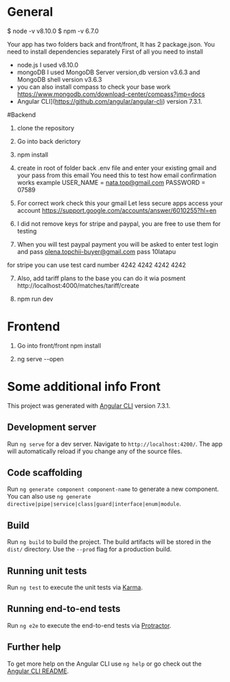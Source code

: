 # General

$ node -v
v8.10.0
$ npm -v
6.7.0

Your app has two folders back and front/front, It has 2 package.json. You need to install dependencies separately
First of all you need to install
- node.js I used v8.10.0
- mongoDB    I used MongoDB Server version,db version v3.6.3 and MongoDB shell version v3.6.3
- you can also install compass to check your base work https://www.mongodb.com/download-center/compass?jmp=docs
- Angular CLI](https://github.com/angular/angular-cli) version 7.3.1.

#Backend

1. clone the repository
2. Go into back derictory
3. npm install
4. create in root of folder back .env file and enter your existing gmail and  your pass from this email
You need this to test how email confirmation works
example 
USER_NAME = nata.top@gmail.com
PASSWORD = 07589
4.  For correct work check this your gmail  Let less secure apps access your account
https://support.google.com/accounts/answer/6010255?hl=en

5. I did not remove keys for stripe and paypal, you are free to use them for testing
6. When you will test paypal payment
you will be asked to enter test login and pass
olena.topchii-buyer@gmail.com
pass 10latapu

for stripe you can use test card number 4242 4242 4242 4242

7. Also, add tariff plans to the base you can do it wia posment
http://localhost:4000/matches/tariff/create

8.  npm run dev

# Frontend

1. Go into front/front
npm install

2. ng serve --open

# Some additional info Front

This project was generated with [Angular CLI](https://github.com/angular/angular-cli) version 7.3.1.

## Development server

Run `ng serve` for a dev server. Navigate to `http://localhost:4200/`. The app will automatically reload if you change any of the source files.

## Code scaffolding

Run `ng generate component component-name` to generate a new component. You can also use `ng generate directive|pipe|service|class|guard|interface|enum|module`.

## Build

Run `ng build` to build the project. The build artifacts will be stored in the `dist/` directory. Use the `--prod` flag for a production build.

## Running unit tests

Run `ng test` to execute the unit tests via [Karma](https://karma-runner.github.io).

## Running end-to-end tests

Run `ng e2e` to execute the end-to-end tests via [Protractor](http://www.protractortest.org/).

## Further help

To get more help on the Angular CLI use `ng help` or go check out the [Angular CLI README](https://github.com/angular/angular-cli/blob/master/README.md).
